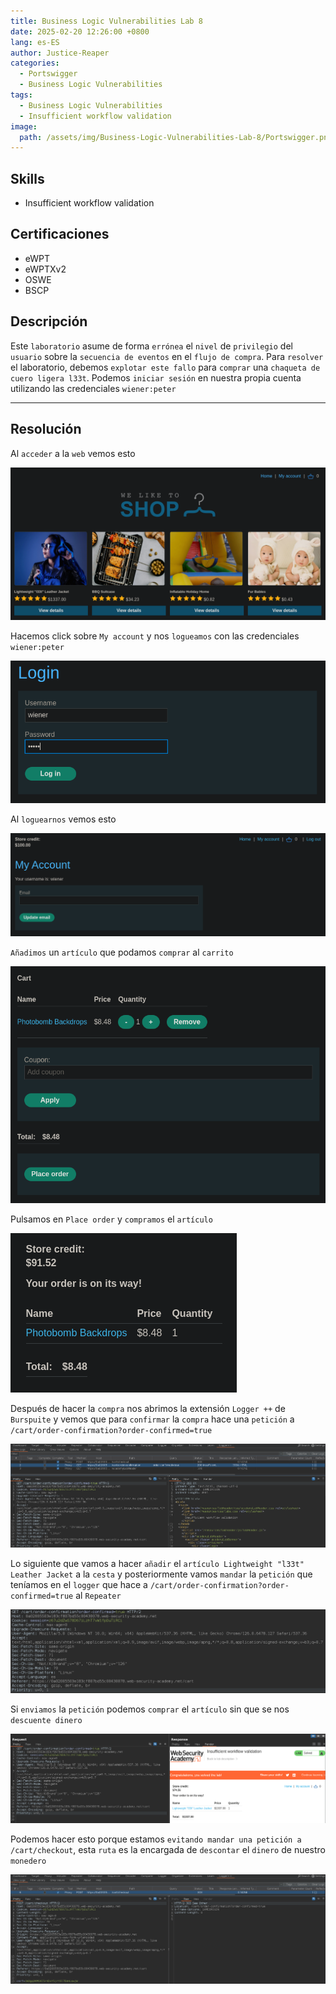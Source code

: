 ```yaml
---
title: Business Logic Vulnerabilities Lab 8
date: 2025-02-20 12:26:00 +0800
lang: es-ES
author: Justice-Reaper
categories:
  - Portswigger
  - Business Logic Vulnerabilities
tags:
  - Business Logic Vulnerabilities
  - Insufficient workflow validation
image:
  path: /assets/img/Business-Logic-Vulnerabilities-Lab-8/Portswigger.png
---
```


## Skills

- Insufficient workflow validation

## Certificaciones

- eWPT
- eWPTXv2
- OSWE
- BSCP
  
## Descripción

Este `laboratorio` asume de forma `errónea` el `nivel` de `privilegio` del `usuario` sobre la `secuencia de eventos` en el `flujo de compra`. Para `resolver` el laboratorio, debemos `explotar este fallo` para `comprar` una `chaqueta de cuero ligera l33t`. Podemos `iniciar sesión` en nuestra propia cuenta utilizando las credenciales `wiener:peter`

---
## Resolución

Al `acceder` a la `web` vemos esto

![](/assets/img/Business-Logic-Vulnerabilities-Lab-8/image_1.png)

Hacemos click sobre `My account` y nos `logueamos` con las credenciales `wiener:peter`

![](/assets/img/Business-Logic-Vulnerabilities-Lab-8/image_2.png)

Al `loguearnos` vemos esto

![](/assets/img/Business-Logic-Vulnerabilities-Lab-8/image_3.png)

`Añadimos` un `artículo` que podamos `comprar` al `carrito`

![](/assets/img/Business-Logic-Vulnerabilities-Lab-8/image_4.png)

Pulsamos en `Place order` y `compramos` el `artículo`

![](/assets/img/Business-Logic-Vulnerabilities-Lab-8/image_5.png)

Después de hacer la `compra` nos abrimos la extensión `Logger ++` de `Burspuite` y vemos que para `confirmar` la `compra` hace una `petición` a `/cart/order-confirmation?order-confirmed=true`

![](/assets/img/Business-Logic-Vulnerabilities-Lab-8/image_6.png)

Lo siguiente que vamos a hacer `añadir` el `artículo Lightweight "l33t" Leather Jacket` a la `cesta` y posteriormente vamos `mandar` la `petición` que teníamos en el `logger` que hace a `/cart/order-confirmation?order-confirmed=true` al `Repeater`

![](/assets/img/Business-Logic-Vulnerabilities-Lab-8/image_7.png)

Si `enviamos` la `petición` podemos `comprar` el `artículo` sin que se nos `descuente dinero`

![](/assets/img/Business-Logic-Vulnerabilities-Lab-8/image_8.png)

Podemos hacer esto porque estamos `evitando mandar una petición a /cart/checkout`, esta `ruta` es la encargada de `descontar` el `dinero` de nuestro `monedero`

![](/assets/img/Business-Logic-Vulnerabilities-Lab-8/image_9.png)
